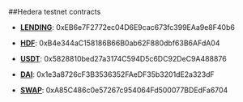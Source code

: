 ##Hedera testnet contracts

- **[LENDING](https://hashscan.io/testnet/contract/0.0.6537847)**: 0xEB6e7F2772ec04D6E9cac673fc399EAa9e8F40b6

- **[HDF](https://hashscan.io/testnet/contract/0.0.6521523)**: 0xB4e344aC158186B66B0ab62F880dbf63B6AFdA04

- **[USDT](https://hashscan.io/testnet/contract/0.0.6522124)**: 0x5828810bed27a3174C594D5c6DC92DeC9A488876

- **[DAI](https://hashscan.io/testnet/contract/0.0.6522217)**: 0x1e3a8726cF3B3536352FAeDF35b3201dE2a323dF

- **[SWAP](https://hashscan.io/testnet/contract/0.0.6538307)**: 0xA85C486c0e57267c954064Fd500077BDEdFa6704


